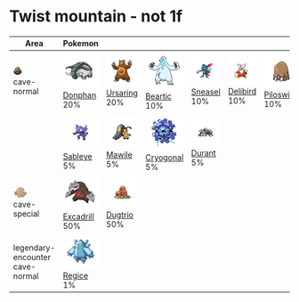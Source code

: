 # Twist mountain - not 1f

| Area                                                                    | Pokemon                                                                         | &nbsp;                                                                        | &nbsp;                                                                         | &nbsp;                                                                      | &nbsp;                                                                        | &nbsp;                                                                          |
| ----------------------------------------------------------------------- | ------------------------------------------------------------------------------- | ----------------------------------------------------------------------------- | ------------------------------------------------------------------------------ | --------------------------------------------------------------------------- | ----------------------------------------------------------------------------- | ------------------------------------------------------------------------------- |
| ![cave-normal](../../img/items/cave-normal.png)<br/>cave-normal<br/>    | ![donphan](../../img/pokemon/232.png) <br/>[Donphan](/pokemon/232) <br/>20%     | ![ursaring](../../img/pokemon/217.png) <br/>[Ursaring](/pokemon/217) <br/>20% | ![beartic](../../img/pokemon/614.png) <br/>[Beartic](/pokemon/614) <br/>10%    | ![sneasel](../../img/pokemon/215.png) <br/>[Sneasel](/pokemon/215) <br/>10% | ![delibird](../../img/pokemon/225.png) <br/>[Delibird](/pokemon/225) <br/>10% | ![piloswine](../../img/pokemon/221.png) <br/>[Piloswine](/pokemon/221) <br/>10% |
|                                                                         | ![sableye](../../img/pokemon/302.png) <br/>[Sableye](/pokemon/302) <br/>5%      | ![mawile](../../img/pokemon/303.png) <br/>[Mawile](/pokemon/303) <br/>5%      | ![cryogonal](../../img/pokemon/615.png) <br/>[Cryogonal](/pokemon/615) <br/>5% | ![durant](../../img/pokemon/632.png) <br/>[Durant](/pokemon/632) <br/>5%    |
| ![cave-special](../../img/items/cave-special.png)<br/>cave-special<br/> | ![excadrill](../../img/pokemon/530.png) <br/>[Excadrill](/pokemon/530) <br/>50% | ![dugtrio](../../img/pokemon/051.png) <br/>[Dugtrio](/pokemon/051) <br/>50%   |
| legendary-encounter cave-normal<br/>                                    | ![regice](../../img/pokemon/378.png) <br/>[Regice](/pokemon/378) <br/>1%        |